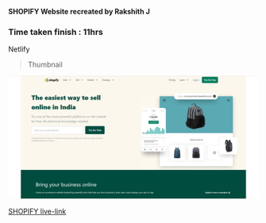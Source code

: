 **SHOPIFY Website recreated by Rakshith J**

### Time taken finish : 11hrs

Netlify

> Thumbnail

![plot](./images/thumbnail.png)

[SHOPIFY live-link](https://shopify-website-rj.netlify.app/)
